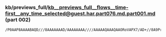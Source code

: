 ### kb/previews_full/kb__previews_full__flows__time-first__any_time_selected@guest.har.part076.md.part001.md (part 002)

```md
/P0AAP8AAAABAQD///8AAAAAAAD/AAAAAAAA////AAAAAQAAAQAAORoVAPX7/AD+//8A9Pr8AOn29wDk8/UA+/3/AAABAQAAA
```

```
